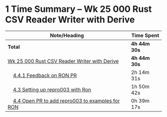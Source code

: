 # 1 Time Summary – Wk 25 000 Rust CSV Reader Writer with Derive

|Note/Heading|Time Spent|
|------------|----------|
|**Total**|**4h 44m 30s**|
|[Wk 25 000 Rust CSV Reader Writer with Derive](../../../../../../lan/llm/weekly/2025/Wk%2025%20000%20Rust%20CSV%20Reader%20Writer%20with%20Derive.md)|**4h 44m 30s**|
|    [4.4.1 Feedback on RON PR](../../../../../../lan/llm/weekly/2025/Wk%2025%20000%20Rust%20CSV%20Reader%20Writer%20with%20Derive.md#441-feedback-on-ron-pr)|2h 14m 31s|
|    [4.3 Setting up repro003 with Ron](../../../../../../lan/llm/weekly/2025/Wk%2025%20000%20Rust%20CSV%20Reader%20Writer%20with%20Derive.md#43-setting-up-repro003-with-ron)|1h 50m 42s|
|    [4.4 Open PR to add repro003 to examples for RON](../../../../../../lan/llm/weekly/2025/Wk%2025%20000%20Rust%20CSV%20Reader%20Writer%20with%20Derive.md#44-open-pr-to-add-repro003-to-examples-for-ron)|0h 39m 17s|
